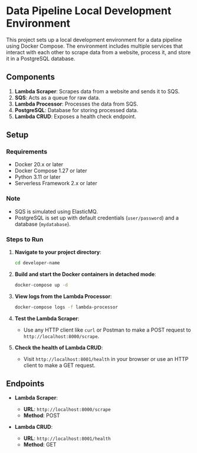# Data Pipeline Local Development Environment

This project sets up a local development environment for a data pipeline using Docker Compose. The environment includes multiple services that interact with each other to scrape data from a website, process it, and store it in a PostgreSQL database.

## Components

1. **Lambda Scraper**: Scrapes data from a website and sends it to SQS.
2. **SQS**: Acts as a queue for raw data.
3. **Lambda Processor**: Processes the data from SQS.
4. **PostgreSQL**: Database for storing processed data.
5. **Lambda CRUD**: Exposes a health check endpoint.

## Setup

### Requirements

- Docker 20.x or later
- Docker Compose 1.27 or later
- Python 3.11 or later
- Serverless Framework 2.x or later

### Note

- SQS is simulated using ElasticMQ.
- PostgreSQL is set up with default credentials (`user/password`) and a database (`mydatabase`).

### Steps to Run

1. **Navigate to your project directory**:
    ```sh
    cd developer-name
    ```

2. **Build and start the Docker containers in detached mode**:
    ```sh
    docker-compose up -d 
    ```

3. **View logs from the Lambda Processor**:
    ```sh
    docker-compose logs -f lambda-processor
    ```

4. **Test the Lambda Scraper**:
    - Use any HTTP client like `curl` or Postman to make a POST request to `http://localhost:8000/scrape`.

5. **Check the health of Lambda CRUD**:
    - Visit `http://localhost:8001/health` in your browser or use an HTTP client to make a GET request.

## Endpoints

- **Lambda Scraper**:
  - **URL**: `http://localhost:8000/scrape`
  - **Method**: POST

- **Lambda CRUD**:
  - **URL**: `http://localhost:8001/health`
  - **Method**: GET
